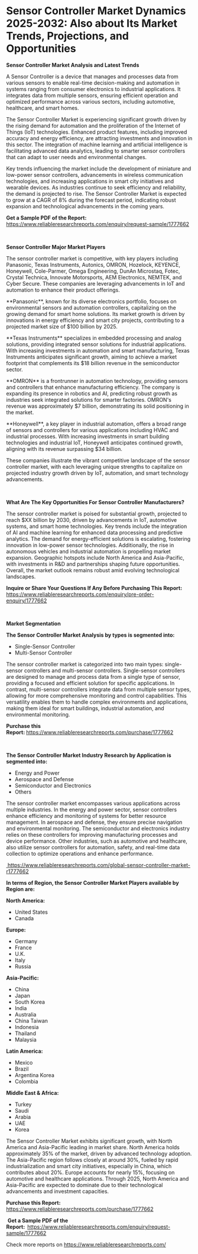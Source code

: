 <p><h1>Sensor Controller Market Dynamics 2025-2032: Also about Its Market Trends, Projections, and Opportunities</h1></p><p><strong>Sensor Controller Market Analysis and Latest Trends</strong></p>
<p><p>A Sensor Controller is a device that manages and processes data from various sensors to enable real-time decision-making and automation in systems ranging from consumer electronics to industrial applications. It integrates data from multiple sensors, ensuring efficient operation and optimized performance across various sectors, including automotive, healthcare, and smart homes.</p><p>The Sensor Controller Market is experiencing significant growth driven by the rising demand for automation and the proliferation of the Internet of Things (IoT) technologies. Enhanced product features, including improved accuracy and energy efficiency, are attracting investments and innovation in this sector. The integration of machine learning and artificial intelligence is facilitating advanced data analytics, leading to smarter sensor controllers that can adapt to user needs and environmental changes.</p><p>Key trends influencing the market include the development of miniature and low-power sensor controllers, advancements in wireless communication technologies, and increasing applications in smart city initiatives and wearable devices. As industries continue to seek efficiency and reliability, the demand is projected to rise. The Sensor Controller Market is expected to grow at a CAGR of 8% during the forecast period, indicating robust expansion and technological advancements in the coming years.</p></p>
<p><strong>Get a Sample PDF of the Report:&nbsp;</strong> <a href="https://www.reliableresearchreports.com/enquiry/request-sample/1777662?utm_campaign=2263&utm_medium=2&utm_source=Github&utm_content=ia&utm_term=18022025&utm_id=sensor-controller">https://www.reliableresearchreports.com/enquiry/request-sample/1777662</a></p>
<p>&nbsp;</p>
<p><strong>Sensor Controller Major Market Players</strong></p>
<p><p>The sensor controller market is competitive, with key players including Panasonic, Texas Instruments, Autonics, OMRON, Hozelock, KEYENCE, Honeywell, Cole-Parmer, Omega Engineering, DunAn Microstaq, Fotec, Crystal Technica, Innovate Motorsports, AEM Electronics, NEMTEK, and Cyber Secure. These companies are leveraging advancements in IoT and automation to enhance their product offerings.</p><p>**Panasonic**, known for its diverse electronics portfolio, focuses on environmental sensors and automation controllers, capitalizing on the growing demand for smart home solutions. Its market growth is driven by innovations in energy efficiency and smart city projects, contributing to a projected market size of $100 billion by 2025.</p><p>**Texas Instruments** specializes in embedded processing and analog solutions, providing integrated sensor solutions for industrial applications. With increasing investments in automation and smart manufacturing, Texas Instruments anticipates significant growth, aiming to achieve a market footprint that complements its $18 billion revenue in the semiconductor sector.</p><p>**OMRON** is a frontrunner in automation technology, providing sensors and controllers that enhance manufacturing efficiency. The company is expanding its presence in robotics and AI, predicting robust growth as industries seek integrated solutions for smarter factories. OMRON's revenue was approximately $7 billion, demonstrating its solid positioning in the market.</p><p>**Honeywell**, a key player in industrial automation, offers a broad range of sensors and controllers for various applications including HVAC and industrial processes. With increasing investments in smart building technologies and industrial IoT, Honeywell anticipates continued growth, aligning with its revenue surpassing $34 billion.</p><p>These companies illustrate the vibrant competitive landscape of the sensor controller market, with each leveraging unique strengths to capitalize on projected industry growth driven by IoT, automation, and smart technology advancements.</p></p>
<p>&nbsp;</p>
<p><strong>What Are The Key Opportunities For Sensor Controller Manufacturers?</strong></p>
<p><p>The sensor controller market is poised for substantial growth, projected to reach $XX billion by 2030, driven by advancements in IoT, automotive systems, and smart home technologies. Key trends include the integration of AI and machine learning for enhanced data processing and predictive analytics. The demand for energy-efficient solutions is escalating, fostering innovation in low-power sensor technologies. Additionally, the rise in autonomous vehicles and industrial automation is propelling market expansion. Geographic hotspots include North America and Asia-Pacific, with investments in R&D and partnerships shaping future opportunities. Overall, the market outlook remains robust amid evolving technological landscapes.</p></p>
<p><strong>Inquire or Share Your Questions If Any Before Purchasing This Report:</strong> <a href="https://www.reliableresearchreports.com/enquiry/pre-order-enquiry/1777662?utm_campaign=2263&utm_medium=2&utm_source=Github&utm_content=ia&utm_term=18022025&utm_id=sensor-controller">https://www.reliableresearchreports.com/enquiry/pre-order-enquiry/1777662</a></p>
<p>&nbsp;</p>
<p><strong>Market Segmentation</strong></p>
<p><strong>The Sensor Controller Market Analysis by types is segmented into:</strong></p>
<p><ul><li>Single-Sensor Controller</li><li>Multi-Sensor Controller</li></ul></p>
<p><p>The sensor controller market is categorized into two main types: single-sensor controllers and multi-sensor controllers. Single-sensor controllers are designed to manage and process data from a single type of sensor, providing a focused and efficient solution for specific applications. In contrast, multi-sensor controllers integrate data from multiple sensor types, allowing for more comprehensive monitoring and control capabilities. This versatility enables them to handle complex environments and applications, making them ideal for smart buildings, industrial automation, and environmental monitoring.</p></p>
<p><strong>Purchase this Report:&nbsp;</strong><a href="https://www.reliableresearchreports.com/purchase/1777662?utm_campaign=2263&utm_medium=2&utm_source=Github&utm_content=ia&utm_term=18022025&utm_id=sensor-controller">https://www.reliableresearchreports.com/purchase/1777662</a></p>
<p>&nbsp;</p>
<p><strong>The Sensor Controller Market Industry Research by Application is segmented into:</strong></p>
<p><ul><li>Energy and Power</li><li>Aerospace and Defense</li><li>Semiconductor and Electronics</li><li>Others</li></ul></p>
<p><p>The sensor controller market encompasses various applications across multiple industries. In the energy and power sector, sensor controllers enhance efficiency and monitoring of systems for better resource management. In aerospace and defense, they ensure precise navigation and environmental monitoring. The semiconductor and electronics industry relies on these controllers for improving manufacturing processes and device performance. Other industries, such as automotive and healthcare, also utilize sensor controllers for automation, safety, and real-time data collection to optimize operations and enhance performance.</p></p>
<p><a href="https://www.reliableresearchreports.com/global-sensor-controller-market-r1777662?utm_campaign=2263&utm_medium=2&utm_source=Github&utm_content=ia&utm_term=18022025&utm_id=sensor-controller">&nbsp;https://www.reliableresearchreports.com/global-sensor-controller-market-r1777662</a></p>
<p><strong>In terms of Region, the Sensor Controller Market Players available by Region are:</strong></p>
<p>
    <p> <strong> North America: </strong>
        <ul>
            <li>United States</li>
            <li>Canada</li>
        </ul>
        </p> 
    <p> <strong> Europe: </strong>
        <ul>
            <li>Germany</li>
            <li>France</li>
            <li>U.K.</li>
            <li>Italy</li>
            <li>Russia</li>
        </ul>
        </p> 
    <p> <strong> Asia-Pacific: </strong>
        <ul>
            <li>China</li>
            <li>Japan</li>
            <li>South Korea</li>
            <li>India</li>
            <li>Australia</li>
            <li>China Taiwan</li>
            <li>Indonesia</li>
            <li>Thailand</li>
            <li>Malaysia</li>
        </ul>
        </p> 
    <p> <strong> Latin America: </strong>
        <ul>
            <li>Mexico</li>
            <li>Brazil</li>
            <li>Argentina Korea</li>
            <li>Colombia</li>
        </ul>
        </p> 
    <p> <strong> Middle East & Africa: </strong>
        <ul>
            <li>Turkey</li>
            <li>Saudi</li>
            <li>Arabia</li>
            <li>UAE</li>
            <li>Korea</li>
        </ul>
    </p>
    </p>
<p><p>The Sensor Controller Market exhibits significant growth, with North America and Asia-Pacific leading in market share. North America holds approximately 35% of the market, driven by advanced technology adoption. The Asia-Pacific region follows closely at around 30%, fueled by rapid industrialization and smart city initiatives, especially in China, which contributes about 20%. Europe accounts for nearly 15%, focusing on automotive and healthcare applications. Through 2025, North America and Asia-Pacific are expected to dominate due to their technological advancements and investment capacities.</p></p>
<p><strong>Purchase this Report: </strong><a href="https://www.reliableresearchreports.com/purchase/1777662?utm_campaign=2263&utm_medium=2&utm_source=Github&utm_content=ia&utm_term=18022025&utm_id=sensor-controller">https://www.reliableresearchreports.com/purchase/1777662</a></p>
<p>&nbsp;<strong>Get a Sample PDF of the Report:&nbsp;&nbsp;</strong><a href="https://www.reliableresearchreports.com/enquiry/request-sample/1777662?utm_campaign=2263&utm_medium=2&utm_source=Github&utm_content=ia&utm_term=18022025&utm_id=sensor-controller">https://www.reliableresearchreports.com/enquiry/request-sample/1777662</a></p>
<p><strong></strong></p>
<p>Check more reports on <a href="https://www.reliableresearchreports.com/?utm_campaign=2263&utm_medium=2&utm_source=Github&utm_content=ia&utm_term=18022025&utm_id=sensor-controller">https://www.reliableresearchreports.com/</a></p>